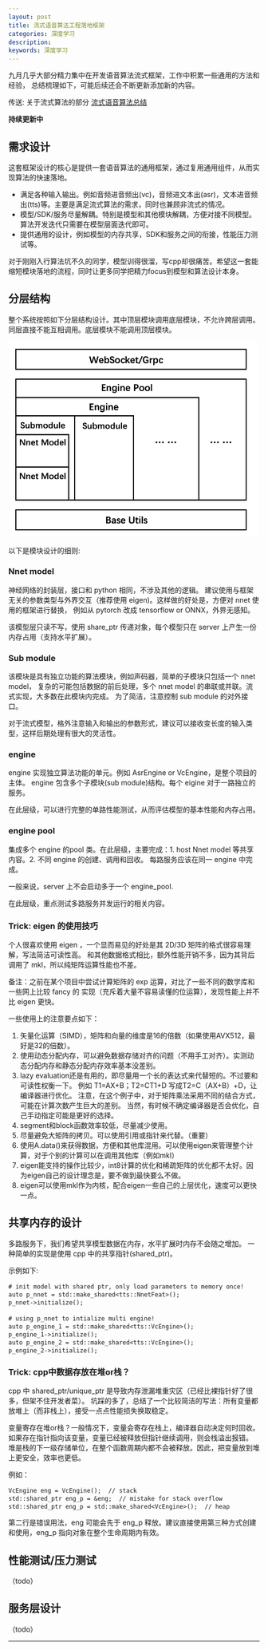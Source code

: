 ```yaml
---
layout: post
title: 流式语音算法工程落地框架
categories: 深度学习
description: 
keywords: 深度学习
---
```


九月几乎大部分精力集中在开发语音算法流式框架，工作中积累一些通用的方法和经验，
总结梳理如下，可能后续还会不断更新添加新的内容。

传送: 关于流式算法的部分 [流式语音算法总结](https://liu-feng-deeplearning.github.io/2021/08/16/%E6%B5%81%E5%BC%8F%E8%AF%AD%E9%9F%B3%E7%AE%97%E6%B3%95%E6%80%BB%E7%BB%93/) 

**持续更新中**

## 需求设计

这套框架设计的核心是提供一套语音算法的通用框架，通过复用通用组件，从而实现算法的快速落地。

- 满足各种输入输出。例如音频进音频出(vc)，音频进文本出(asr)，文本进音频出(tts)等。主要是满足流式算法的需求，同时也兼顾非流式的情况。
- 模型/SDK/服务尽量解耦。特别是模型和其他模块解耦，方便对接不同模型。算法开发迭代只需要在模型层面迭代即可。 
- 提供通用的设计，例如模型的内存共享，SDK和服务之间的衔接，性能压力测试等。


对于刚刚入行算法坑不久的同学，模型训得很溜，写cpp却很痛苦。希望这一套能缩短模块落地的流程，同时让更多同学把精力focus到模型和算法设计本身。


## 分层结构

整个系统按照如下分层结构设计。其中顶层模块调用底层模块，不允许跨层调用。同层直接不能互相调用。底层模块不能调用顶层模块。

<div style="text-align: center"><img src="https://github.com/Liu-Feng-deeplearning/Liu-Feng-deeplearning.github.io/blob/master/images/posts/2021/2021-09-19-structure.png?raw=true" width="500" /></div>

以下是模块设计的细则:

### Nnet model

神经网络的封装层，接口和 python 相同，不涉及其他的逻辑。
建议使用与框架无关的参数类型与外界交互（推荐使用 eigen)。这样做的好处是，方便对 nnet 使用的框架进行替换，
例如从 pytorch 改成 tensorflow or ONNX，外界无感知。

该模型层只读不写，使用 share_ptr 传递对象，每个模型只在 server 上产生一份内存占用（支持水平扩展）。
    
### Sub module

该模块是具有独立功能的算法模块，例如声码器，简单的子模块只包括一个 nnet model，
复杂的可能包括数据的前后处理，多个 nnet model 的串联或并联。流式实现，大多数在此模块内完成。
为了简洁，注意控制 sub module 的对外接口。

对于流式模型，格外注意输入和输出的参数形式，建议可以接收变长度的输入类型，这样后期处理有很大的灵活性。
    
### engine

engine 实现独立算法功能的单元。例如 AsrEngine or VcEngine，是整个项目的主体。
engine 包含多个子模块(sub module)结构。每个 eigine 对于一路独立的服务。

在此层级，可以进行完整的单路性能测试，从而评估模型的基本性能和内存占用。
    
### engine pool

集成多个 engine 的pool 类。在此层级，主要完成：1. host Nnet model 等共享内容。2. 不同 engine 的创建、调用和回收。
每路服务应该在同一 engine 中完成。    

一般来说，server 上不会启动多于一个 engine_pool.

在此层级，重点测试多路服务并发运行的相关内容。

### Trick: eigen 的使用技巧

个人很喜欢使用 eigen ，一个显而易见的好处是其 2D/3D 矩阵的格式很容易理解，写法简洁可读性高。
和其他数据格式相比，额外性能开销不多，因为其背后调用了 mkl，所以纯矩阵运算性能也不差。

备注：之前在某个项目中尝试计算矩阵的 exp 运算，对比了一些不同的数学库和一些网上比较 fancy 的
实现（充斥着大量不容易读懂的位运算），发现性能上并不比 eigen 更快。

一些使用上的注意要点如下：

1. 矢量化运算（SIMD），矩阵和向量的维度是16的倍数（如果使用AVX512，最好是32的倍数）。
2. 使用动态分配内存，可以避免数据存储对齐的问题（不用手工对齐）。实测动态分配内存和静态分配内存效率基本没差别。
3. lazy evaluation还是有用的，即尽量用一个长的表达式来代替短的。不过要和可读性权衡一下。
例如 T1=AX+B；T2=CT1+D 写成T2=C（AX+B）+D，让编译器进行优化。
注意，在这个例子中，对于矩阵乘法采用不同的结合方式，可能在计算次数产生巨大的差别。
当然，有时候不确定编译器是否会优化，自己手动指定可能是更好的选择。
4. segment和block函数效率较低，尽量减少使用。
5. 尽量避免大矩阵的拷贝。可以使用引用或指针来代替。（重要）
6. 使用A.data()来获得数据，方便和其他库混用。可以使用eigen来管理整个计算，对于个别的计算可以在调用其他库（例如mkl）
7. eigen能支持的操作比较少，int8计算的优化和稀疏矩阵的优化都不太好。因为eigen自己的设计理念是，要不做到最快要么不做。
8. eigen可以使用mkl作为内核，配合eigen一些自己的上层优化，速度可以更快一点。

## 共享内存的设计

多路服务下，我们希望共享模型数据在内存，水平扩展时内存不会随之增加。
一种简单的实现是使用 cpp 中的共享指针(shared_ptr)。

示例如下:

```
# init model with shared ptr, only load parameters to memory once!
auto p_nnet = std::make_shared<tts::NnetFeat>();
p_nnet->initialize();

# using p_nnet to intialize multi engine!
auto p_engine_1 = std::make_shared<tts::VcEngine>();
p_engine_1->initialize();
auto p_engine_2 = std::make_shared<tts::VcEngine>();
p_engine_2->initialize();
```

### Trick: cpp中数据存放在堆or栈？
cpp 中 shared_ptr/unique_ptr 是导致内存泄漏堆重灾区（已经比裸指针好了很多，但架不住开发者菜）。
坑踩的多了，总结了一个比较简洁的写法：所有变量都放堆上（而非栈上），接受一点点性能损失换取稳定。

变量寄存在堆or栈？一般情况下，变量会寄存在栈上，编译器自动决定何时回收。
如果存在指针指向该变量，变量已经被释放但指针继续调用，则会栈溢出报错。
堆是栈的下一级存储单位，在整个函数周期内都不会被释放。因此，把变量放到堆上更安全，效率也更低。

例如：

```text
VcEngine eng = VcEngine();  // stack
std::shared_ptr eng_p = &eng;  // mistake for stack overflow
std::shared_ptr eng_p = std::make_shared<VcEngine>();  // heap
```

第二行是错误用法，eng 可能会先于 eng_p 释放。建议直接使用第三种方式创建和使用，eng_p 指向对象在整个生命周期内有效。


## 性能测试/压力测试
（todo）

## 服务层设计
（todo）

---



